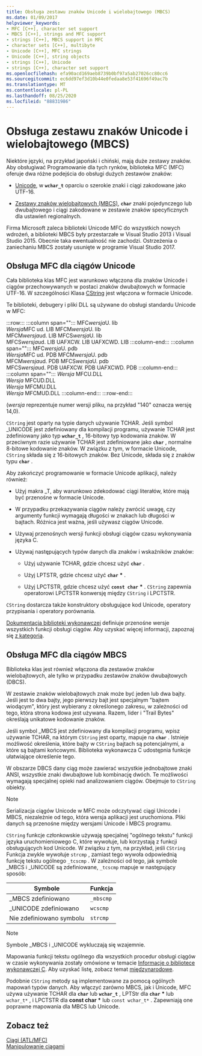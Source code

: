 ```yaml
---
title: Obsługa zestawu znaków Unicode i wielobajtowego (MBCS)
ms.date: 01/09/2017
helpviewer_keywords:
- MFC [C++], character set support
- MBCS [C++], strings and MFC support
- strings [C++], MBCS support in MFC
- character sets [C++], multibyte
- Unicode [C++], MFC strings
- Unicode [C++], string objects
- strings [C++], Unicode
- strings [C++], character set support
ms.openlocfilehash: efa90acd169aeb8739b0bf97a5ab27026cc80cc6
ms.sourcegitcommit: ec6dd97ef3d10b44e0fedaa8e53f41696f49ac7b
ms.translationtype: MT
ms.contentlocale: pl-PL
ms.lasthandoff: 08/25/2020
ms.locfileid: "88831986"
---
```

# <a name="unicode-and-multibyte-character-set-mbcs-support"></a>Obsługa zestawu znaków Unicode i wielobajtowego (MBCS)

Niektóre języki, na przykład japoński i chiński, mają duże zestawy znaków. Aby obsługiwać Programowanie dla tych rynków, biblioteka MFC (MFC) oferuje dwa różne podejścia do obsługi dużych zestawów znaków:

- [Unicode](#mfc-support-for-unicode-strings), w **`wchar_t`** oparciu o szerokie znaki i ciągi zakodowane jako UTF-16.

- [Zestawy znaków wielobajtowych (MBCS)](#mfc-support-for-mbcs-strings), **`char`** znaki pojedynczego lub dwubajtowego i ciągi zakodowane w zestawie znaków specyficznych dla ustawień regionalnych.

Firma Microsoft zaleca biblioteki Unicode MFC do wszystkich nowych wdrożeń, a biblioteki MBCS były przestarzałe w Visual Studio 2013 i Visual Studio 2015. Obecnie taka ewentualność nie zachodzi. Ostrzeżenia o zaniechaniu MBCS zostały usunięte w programie Visual Studio 2017.

## <a name="mfc-support-for-unicode-strings"></a>Obsługa MFC dla ciągów Unicode

Cała biblioteka klas MFC jest warunkowo włączona dla znaków Unicode i ciągów przechowywanych w postaci znaków dwubajtowych w formacie UTF-16. W szczególności Klasa [CString](../atl-mfc-shared/reference/cstringt-class.md) jest włączona w formacie Unicode.

Te biblioteki, debugery i pliki DLL są używane do obsługi standardu Unicode w MFC:

:::row:::
   :::column span="":::
      MFC*wersja*U. lib \
      *Wersja*MFC ud. LIB
      MFCM*wersja*U. lib \
      MFCM*wersja*ud. LIB
      MFCS*wersja*U. lib \
      MFCS*wersja*ud. LIB
      UAFXCW. LIB
      UAFXCWD. LIB
   :::column-end:::
   :::column span="":::
      MFC*wersja*U. pdb \
      *Wersja*MFC ud. PDB
      MFCM*wersja*U. pdb \
      MFCM*wersja*ud. PDB
      MFCS*wersja*U. pdb \
      MFCS*wersja*ud. PDB
      UAFXCW. PDB
      UAFXCWD. PDB
   :::column-end:::
   :::column span="":::
      *Wersja* MFCU.DLL \
      *Wersja* MFCUD.DLL \
      *Wersja* MFCMU.DLL \
      *Wersja* MFCMUD.DLL
   :::column-end:::
:::row-end:::

(*wersja* reprezentuje numer wersji pliku, na przykład "140" oznacza wersję 14,0).

`CString` jest oparty na typie danych używanie TCHAR. Jeśli symbol _UNICODE jest zdefiniowany dla kompilacji programu, używanie TCHAR jest zdefiniowany jako typ **`wchar_t`** , 16-bitowy typ kodowania znaków. W przeciwnym razie używanie TCHAR jest zdefiniowane jako **`char`** , normalne 8-bitowe kodowanie znaków. W związku z tym, w formacie Unicode, `CString` składa się z 16-bitowych znaków. Bez Unicode, składa się z znaków typu **`char`** .

Aby zakończyć programowanie w formacie Unicode aplikacji, należy również:

- Użyj makra _T, aby warunkowo zdekodować ciągi literałów, które mają być przenośne w formacie Unicode.

- W przypadku przekazywania ciągów należy zwrócić uwagę, czy argumenty funkcji wymagają długości w znakach lub długości w bajtach. Różnica jest ważna, jeśli używasz ciągów Unicode.

- Używaj przenośnych wersji funkcji obsługi ciągów czasu wykonywania języka C.

- Używaj następujących typów danych dla znaków i wskaźników znaków:

  - Użyj używanie TCHAR, gdzie chcesz użyć **`char`** .

  - Użyj LPTSTR, gdzie chcesz użyć **`char`** <strong>\*</strong> .

  - Użyj LPCTSTR, gdzie chcesz użyć **`const char`** <strong>\*</strong> . `CString` zapewnia operatorowi LPCTSTR konwersję między `CString` i LPCTSTR.

`CString` dostarcza także konstruktory obsługujące kod Unicode, operatory przypisania i operatory porównania.

[Dokumentacja biblioteki wykonawczej](../c-runtime-library/c-run-time-library-reference.md) definiuje przenośne wersje wszystkich funkcji obsługi ciągów. Aby uzyskać więcej informacji, zapoznaj się [z kategorią](../c-runtime-library/internationalization.md).

## <a name="mfc-support-for-mbcs-strings"></a>Obsługa MFC dla ciągów MBCS

Biblioteka klas jest również włączona dla zestawów znaków wielobajtowych, ale tylko w przypadku zestawów znaków dwubajtowych (DBCS).

W zestawie znaków wielobajtowych znak może być jeden lub dwa bajty. Jeśli jest to dwa bajty, jego pierwszy bajt jest specjalnym "bajtem wiodącym", który jest wybierany z określonego zakresu, w zależności od tego, która strona kodowa jest używana. Razem, lider i "Trail Bytes" określają unikatowe kodowanie znaków.

Jeśli symbol _MBCS jest zdefiniowany dla kompilacji programu, wpisz używanie TCHAR, na którym `CString` jest oparty, mapuje na **`char`** . Istnieje możliwość określenia, które bajty w `CString` bajtach są potencjalnymi, a które są bajtami końcowymi. Biblioteka wykonawcza C udostępnia funkcje ułatwiające określenie tego.

W obszarze DBCS dany ciąg może zawierać wszystkie jednobajtowe znaki ANSI, wszystkie znaki dwubajtowe lub kombinację dwóch. Te możliwości wymagają specjalnej opieki nad analizowaniem ciągów. Obejmuje to `CString` obiekty.

> [!NOTE]
> Serializacja ciągów Unicode w MFC może odczytywać ciągi Unicode i MBCS, niezależnie od tego, która wersja aplikacji jest uruchomiona. Pliki danych są przenośne między wersjami Unicode i MBCS programu.

`CString` funkcje członkowskie używają specjalnej "ogólnego tekstu" funkcji języka uruchomieniowego C, które wywołuje, lub korzystają z funkcji obsługujących kod Unicode. W związku z tym, na przykład, jeśli `CString` Funkcja zwykle wywołuje `strcmp` , zamiast tego wywoła odpowiednią funkcję tekstu ogólnego `_tcscmp` . W zależności od tego, jak symbole _MBCS i _UNICODE są zdefiniowane, `_tcscmp` mapuje w następujący sposób:

|Symbole|Funkcja|
|-|-|
|_MBCS zdefiniowano|`_mbscmp`|
|_UNICODE zdefiniowano|`wcscmp`|
|Nie zdefiniowano symbolu|`strcmp`|

> [!NOTE]
> Symbole _MBCS i _UNICODE wykluczają się wzajemnie.

Mapowania funkcji tekstu ogólnego dla wszystkich procedur obsługi ciągów w czasie wykonywania zostały omówione w temacie [Informacje o bibliotece wykonawczej C](../c-runtime-library/c-run-time-library-reference.md). Aby uzyskać listę, zobacz temat [międzynarodowe](../c-runtime-library/internationalization.md).

Podobnie `CString` metody są implementowane za pomocą ogólnych mapowań typów danych. Aby włączyć zarówno MBCS, jak i Unicode, MFC używa używanie TCHAR dla **`char`** lub **`wchar_t`** , LPTStr dla **`char`** <strong>\*</strong> lub `wchar_t*` , i LPCTSTR dla **const char** <strong>\*</strong> lub `const wchar_t*` . Zapewniają one poprawne mapowania dla MBCS lub Unicode.

## <a name="see-also"></a>Zobacz też

[Ciągi (ATL/MFC)](../atl-mfc-shared/strings-atl-mfc.md)<br/>
[Manipulowanie ciągami](../c-runtime-library/string-manipulation-crt.md)
